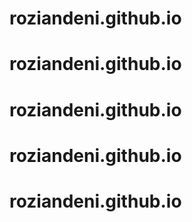 # roziandeni.github.io
# roziandeni.github.io
# roziandeni.github.io
# roziandeni.github.io
# roziandeni.github.io
